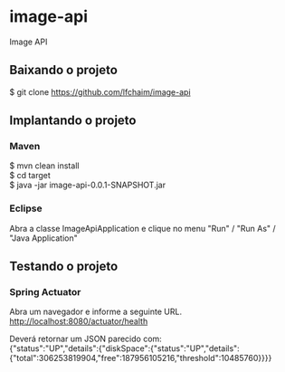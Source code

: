 # image-api
Image API  

## Baixando o projeto
$ git clone https://github.com/lfchaim/image-api  

## Implantando o projeto
### Maven
$ mvn clean install  
$ cd target  
$ java -jar image-api-0.0.1-SNAPSHOT.jar  

### Eclipse
Abra a classe ImageApiApplication e clique no menu "Run" / "Run As" / "Java Application"  

## Testando o projeto
### Spring Actuator
Abra um navegador e informe a seguinte URL.  
[http://localhost:8080/actuator/health](http://localhost:8080/actuator/health)  

Deverá retornar um JSON parecido com:  
{"status":"UP","details":{"diskSpace":{"status":"UP","details":{"total":306253819904,"free":187956105216,"threshold":10485760}}}} 
 
